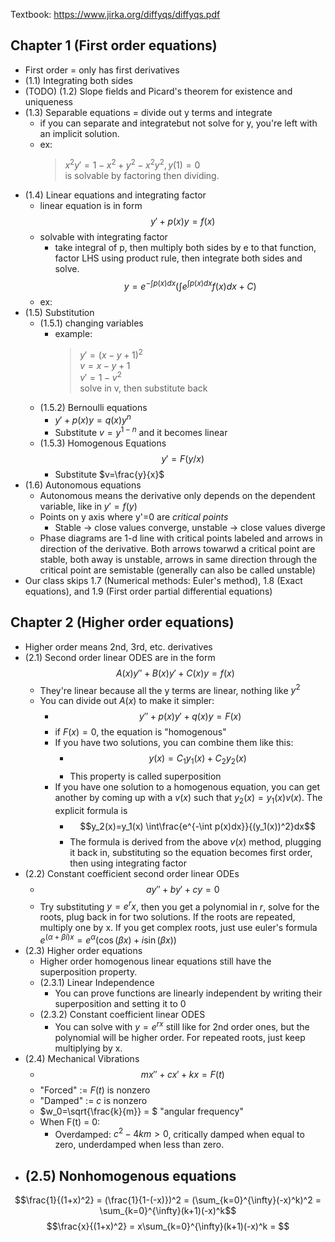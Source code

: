 Textbook: https://www.jirka.org/diffyqs/diffyqs.pdf

## Chapter 1 (First order equations)
- First order = only has first derivatives
- (1.1) Integrating both sides
- (TODO) (1.2) Slope fields and Picard's theorem for existence and uniqueness
- (1.3) Separable equations = divide out y terms and integrate
    - if you can separate and integratebut not solve for y, you're left with an implicit solution.
    - ex: 
        > $x^2y' = 1-x^2+y^2-x^2y^2, y(1)=0$   
        > is solvable by factoring then dividing.
- (1.4) Linear equations and integrating factor
    - linear equation is in form $$y'+p(x)y=f(x)$$
    - solvable with integrating factor
        - take integral of p, then multiply both sides by e to that function, factor LHS using product rule, then integrate both sides and solve.
    $$y=e^{-\int p(x)dx}(\int e^{\int p(x)dx}f(x)dx+C)$$
    - ex: 
- (1.5) Substitution
    - (1.5.1) changing variables
        - example:
            > $y'=(x-y+1)^2$  
            $v = x-y+1$  
            $v'=1-v^2$   
            solve in v, then substitute back
    - (1.5.2) Bernoulli equations
        - $y'+p(x)y=q(x)y^n$
        - Substitute $v=y^{1-n}$ and it becomes linear
    - (1.5.3) Homogenous Equations
        $$y'=F(y/x)$$
        - Substitute $v=\frac{y}{x}$
- (1.6) Autonomous equations
    - Autonomous means the derivative only depends on the dependent variable, like in $y'=f(y)$
    - Points on y axis where y'=0 are *critical points*
        - Stable -> close values converge, unstable -> close values diverge
    - Phase diagrams are 1-d line with critical points labeled and arrows in direction of the derivative. Both arrows towarwd a critical point are stable, both away is unstable, arrows in same direction through the critical point are semistable (generally can also be called unstable)
- Our class skips 1.7 (Numerical methods: Euler's method), 1.8 (Exact equations), and 1.9 (First order partial differential equations)
## Chapter 2 (Higher order equations)
- Higher order means 2nd, 3rd, etc. derivatives
- (2.1) Second order linear ODES are in the form
    $$A(x)y''+B(x)y'+C(x)y=f(x)$$
    - They're linear because all the y terms are linear, nothing like $y^2$
    - You can divide out $A(x)$ to make it simpler:
        - $$y''+p(x)y'+q(x)y=F(x)$$
        - if $F(x)=0$, the equation is "homogenous"
        - If you have two solutions, you can combine them like this:
            - $$y(x)=C_1y_1(x)+C_2y_2(x)$$
            - This property is called superposition
        - If you have one solution to a homogenous equation, you can get another by coming up with a $v(x)$ such that $y_2(x)=y_1(x)v(x)$. The explicit formula is
            - $$y_2(x)=y_1(x) \int\frac{e^{-\int p(x)dx}}{(y_1(x))^2}dx$$
            - The formula is derived from the above $v(x)$ method, plugging it back in, substituting so the equation becomes first order, then using integrating factor
- (2.2) Constant coefficient second order linear ODEs
    - $$ay''+by'+cy=0$$
    - Try substituting $y=e^rx$, then you get a polynomial in $r$, solve for the roots, plug back in for two solutions. If the roots are repeated, multiply one by x. If you get complex roots, just use euler's formula $e^{(\alpha+\beta i)x} = e^\alpha(\cos(\beta x) + i\sin(\beta x))$
- (2.3) Higher order equations
    - Higher order homogenous linear equations still have the superposition property.
    - (2.3.1) Linear Independence
        - You can prove functions are linearly independent by writing their superposition and setting it to 0
    - (2.3.2) Constant coefficient linear ODES
        - You can solve with $y=e^{rx}$ still like for 2nd order ones, but the polynomial will be higher order. For repeated roots, just keep multiplying by x.
- (2.4) Mechanical Vibrations
    - $$mx''+cx'+kx=F(t)$$
    - "Forced" := $F(t)$ is nonzero
    - "Damped" := $c$ is nonzero
    - $w_0=\sqrt{\frac{k}{m}} = $ "angular frequency"
    - When F(t) = 0:
        - Overdamped: $c^2-4km>0$, critically damped when equal to zero, underdamped when less than zero.
- (2.5) Nonhomogenous equations
    - 
    
$$\frac{1}{(1+x)^2} = (\frac{1}{1-(-x)})^2 = (\sum_{k=0}^{\infty}(-x)^k)^2 = \sum_{k=0}^{\infty}(k+1)(-x)^k$$
$$\frac{x}{(1+x)^2} = x\sum_{k=0}^{\infty}(k+1)(-x)^k = $$